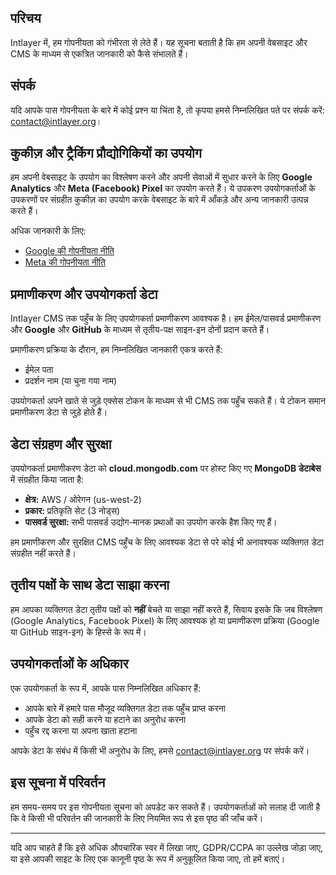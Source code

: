 ## परिचय

Intlayer में, हम गोपनीयता को गंभीरता से लेते हैं। यह सूचना बताती है कि हम अपनी वेबसाइट और CMS के माध्यम से एकत्रित जानकारी को कैसे संभालते हैं।

## संपर्क

यदि आपके पास गोपनीयता के बारे में कोई प्रश्न या चिंता है, तो कृपया हमसे निम्नलिखित पते पर संपर्क करें: [contact@intlayer.org](mailto:contact@intlayer.org)।

## कुकीज़ और ट्रैकिंग प्रौद्योगिकियों का उपयोग

हम अपनी वेबसाइट के उपयोग का विश्लेषण करने और अपनी सेवाओं में सुधार करने के लिए **Google Analytics** और **Meta (Facebook) Pixel** का उपयोग करते हैं। ये उपकरण उपयोगकर्ताओं के उपकरणों पर संग्रहीत कुकीज़ का उपयोग करके वेबसाइट के बारे में आँकड़े और अन्य जानकारी उत्पन्न करते हैं।

अधिक जानकारी के लिए:

- [Google की गोपनीयता नीति](https://policies.google.com/privacy)
- [Meta की गोपनीयता नीति](https://www.facebook.com/privacy/policy)

## प्रमाणीकरण और उपयोगकर्ता डेटा

Intlayer CMS तक पहुँच के लिए उपयोगकर्ता प्रमाणीकरण आवश्यक है। हम ईमेल/पासवर्ड प्रमाणीकरण और **Google** और **GitHub** के माध्यम से तृतीय-पक्ष साइन-इन दोनों प्रदान करते हैं।

प्रमाणीकरण प्रक्रिया के दौरान, हम निम्नलिखित जानकारी एकत्र करते हैं:

- ईमेल पता
- प्रदर्शन नाम (या चुना गया नाम)

उपयोगकर्ता अपने खाते से जुड़े एक्सेस टोकन के माध्यम से भी CMS तक पहुँच सकते हैं। ये टोकन समान प्रमाणीकरण डेटा से जुड़े होते हैं।

## डेटा संग्रहण और सुरक्षा

उपयोगकर्ता प्रमाणीकरण डेटा को **cloud.mongodb.com** पर होस्ट किए गए **MongoDB डेटाबेस** में संग्रहीत किया जाता है:

- **क्षेत्र:** AWS / ओरेगन (us-west-2)
- **प्रकार:** प्रतिकृति सेट (3 नोड्स)
- **पासवर्ड सुरक्षा:** सभी पासवर्ड उद्योग-मानक प्रथाओं का उपयोग करके हैश किए गए हैं।

हम प्रमाणीकरण और सुरक्षित CMS पहुँच के लिए आवश्यक डेटा से परे कोई भी अनावश्यक व्यक्तिगत डेटा संग्रहीत नहीं करते हैं।

## तृतीय पक्षों के साथ डेटा साझा करना

हम आपका व्यक्तिगत डेटा तृतीय पक्षों को **नहीं** बेचते या साझा नहीं करते हैं, सिवाय इसके कि जब विश्लेषण (Google Analytics, Facebook Pixel) के लिए आवश्यक हो या प्रमाणीकरण प्रक्रिया (Google या GitHub साइन-इन) के हिस्से के रूप में।

## उपयोगकर्ताओं के अधिकार

एक उपयोगकर्ता के रूप में, आपके पास निम्नलिखित अधिकार हैं:

- आपके बारे में हमारे पास मौजूद व्यक्तिगत डेटा तक पहुँच प्राप्त करना
- आपके डेटा को सही करने या हटाने का अनुरोध करना
- पहुँच रद्द करना या अपना खाता हटाना

आपके डेटा के संबंध में किसी भी अनुरोध के लिए, हमसे [contact@intlayer.org](mailto:contact@intlayer.org) पर संपर्क करें।

## इस सूचना में परिवर्तन

हम समय-समय पर इस गोपनीयता सूचना को अपडेट कर सकते हैं। उपयोगकर्ताओं को सलाह दी जाती है कि वे किसी भी परिवर्तन की जानकारी के लिए नियमित रूप से इस पृष्ठ की जाँच करें।

---

यदि आप चाहते हैं कि इसे अधिक औपचारिक स्वर में लिखा जाए, GDPR/CCPA का उल्लेख जोड़ा जाए, या इसे आपकी साइट के लिए एक कानूनी पृष्ठ के रूप में अनुकूलित किया जाए, तो हमें बताएं।
